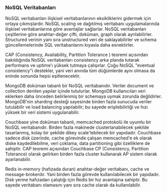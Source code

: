 ### NoSQL Veritabanları
NoSQL veritabanları ilişkisel veritabanlarının eksikliklerini gidermek için ortaya çıkmışlardır. 
NoSQL scaling ve dağıtılmış veritabanı uygulamalarında ilişkisel veritabanlarına göre avantajlar sağlarlar.
NoSQL veritabanları çeşitlerine göre anahtar-değer çifti, doküman, graph olarak ayrılabilirler. Structured verinin yanı sıra unstructured veri de saklayabilirler ve schema güncellemelerinde SQL veritabanlarını kıyasla daha esnektirler.

CAP (Consistency, Availability, Partition Tolerance ) teoremi açısından bakıldığında NoSQL veritabanları consistency arka planda tutarak performans ve uptime'ı yüksek tutmaya çalışırlar. Çoğu NoSQL "eventual consistency"i destekler, yani veri anında tüm düğümlerde aynı olmasa da eninde sonunda hepsi eşitlenecektir.

MongoDB doküman tabanlı bir NoSQL veritabanıdır. Veriler document ve collection denilen yapılar içinde tutulurlar. MongoDB kullanıcıları veri eklerken daha önceden belirlenmiş bir schemaya uymak zorunda değildirler. MongoDB'nin sharding desteği sayesinde birden fazla sunucuda veriler tutulabilir ve load balancing yapılabilir; bu sayede erişilebilirliği ve hızı yüksek bir veri sistemi uygulanabilir.

Couchbase yine doküman tabanlı, memcached protokolü ile uyumlu bir NoSQL veritabanıdır. Birden fazla makinede clusterlanabilecek şekilde tasarlanmış, kolay bir şekilde dikey scale'lebilecek bir yapıdadır. Couchbase sadece disk üzerinde, cache görevinde çalışan memcached'e ek olarak diske kaydedilebilme, veri çoklama, data partitioning gibi özelliklere de sahiptir.
CAP teoremi açısından Couchbase CP (Consistency, Partition Tolerance) olarak gelirken  birden fazla cluster kullanarak AP sistem olarak ayarlanabilir. 

Redis in-memory (hafızada duran) anahtar-değer veritabanı, cache ve message-brokerdır. Yani birden fazla görevde kullanılabilecek bir yapıdadır. Disk yerine hafızadan çalıştığı için Redis bir hız avantajına sahiptir. Bu sayede veritabanı olamasını yanı sıra cache olarak da kullanılabilir.